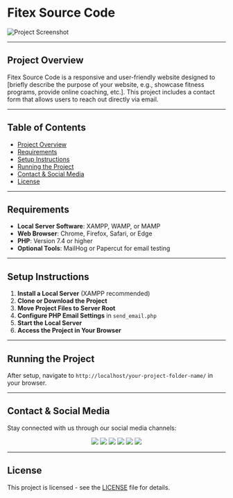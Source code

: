 # Fitex Source Code

![Project Screenshot](path/to/your-screenshot.png)

---

## Project Overview

Fitex Source Code is a responsive and user-friendly website designed to [briefly describe the purpose of your website, e.g., showcase fitness programs, provide online coaching, etc.]. This project includes a contact form that allows users to reach out directly via email.

---

## Table of Contents

- [Project Overview](#project-overview)
- [Requirements](#requirements)
- [Setup Instructions](#setup-instructions)
- [Running the Project](#running-the-project)
- [Contact & Social Media](#contact--social-media)
- [License](#license)

---

## Requirements

- **Local Server Software**: XAMPP, WAMP, or MAMP
- **Web Browser**: Chrome, Firefox, Safari, or Edge
- **PHP**: Version 7.4 or higher
- **Optional Tools**: MailHog or Papercut for email testing

---

## Setup Instructions

1. **Install a Local Server** (XAMPP recommended)
2. **Clone or Download the Project**
3. **Move Project Files to Server Root**
4. **Configure PHP Email Settings** in `send_email.php`
5. **Start the Local Server**
6. **Access the Project in Your Browser**

---

## Running the Project

After setup, navigate to `http://localhost/your-project-folder-name/` in your browser.

---

## Contact & Social Media

Stay connected with us through our social media channels:

<p align="center">
<a href="https://instagram.com/yourusername" target="_blank"><img src="https://img.shields.io/badge/Instagram-%23E4405F.svg?style=for-the-badge&logo=Instagram&logoColor=white"></a>
<a href="https://facebook.com/yourusername" target="_blank"><img src="https://img.shields.io/badge/Facebook-%231877F2.svg?style=for-the-badge&logo=Facebook&logoColor=white"></a>
<a href="https://twitter.com/yourusername" target="_blank"><img src="https://img.shields.io/badge/X-%23000000.svg?style=for-the-badge&logo=Twitter&logoColor=white"></a>
<a href="https://linkedin.com/in/yourusername" target="_blank"><img src="https://img.shields.io/badge/LinkedIn-%230077B5.svg?style=for-the-badge&logo=LinkedIn&logoColor=white"></a>
<a href="https://wa.me/yourphonenumber" target="_blank"><img src="https://img.shields.io/badge/WhatsApp-%25D366.svg?style=for-the-badge&logo=WhatsApp&logoColor=white"></a>
<a href="mailto:your-email@example.com" target="_blank"><img src="https://img.shields.io/badge/Email-%23D14836.svg?style=for-the-badge&logo=Gmail&logoColor=white"></a>
</p>

---

## License

This project is licensed  - see the [LICENSE](LICENSE) file for details.
